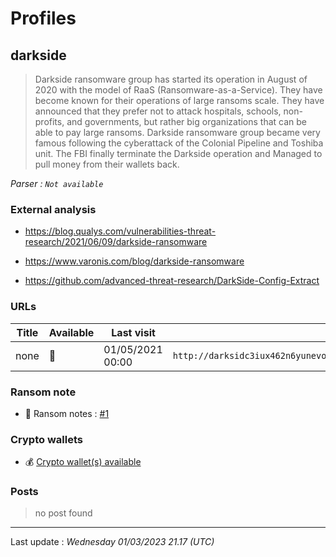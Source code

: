 # Profiles

## **darkside**

> Darkside ransomware group has started its operation in August of 2020 with the model of RaaS (Ransomware-as-a-Service). They have become known for their operations of large ransoms scale. They have announced that they prefer not to attack hospitals, schools, non-profits, and governments, but rather big organizations that can be able to pay large ransoms. Darkside ransomware group became very famous following the cyberattack of the Colonial Pipeline and Toshiba unit. The FBI finally terminate the Darkside operation and Managed to pull money from their wallets back.

_Parser : `Not available`_

### External analysis
- https://blog.qualys.com/vulnerabilities-threat-research/2021/06/09/darkside-ransomware

- https://www.varonis.com/blog/darkside-ransomware

- https://github.com/advanced-threat-research/DarkSide-Config-Extract

### URLs
| Title | Available | Last visit | fqdn | Screenshot 
|---|---|---|---|---|
| none | 🔴 | 01/05/2021 00:00 | `http://darksidc3iux462n6yunevoag52ntvwp6wulaz3zirkmh4cnz6hhj7id.onion` | ❌ | 


### Ransom note
* 📝 Ransom notes :  <a href="/ransomware_notes/darkside/darkside.txt" target=_blank>#1</a> 

### Crypto wallets
* 💰 <a href="/#/crypto/darkside.md">Crypto wallet(s) available</a>


### Posts

> no post found


 --- 


Last update : _Wednesday 01/03/2023 21.17 (UTC)_
